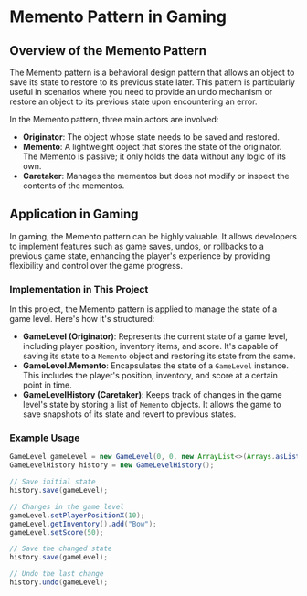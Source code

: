 # Memento Pattern in Gaming

## Overview of the Memento Pattern

The Memento pattern is a behavioral design pattern that allows an object to save its state to restore to its previous state later. This pattern is particularly useful in scenarios where you need to provide an undo mechanism or restore an object to its previous state upon encountering an error.

In the Memento pattern, three main actors are involved:

- **Originator**: The object whose state needs to be saved and restored.
- **Memento**: A lightweight object that stores the state of the originator. The Memento is passive; it only holds the data without any logic of its own.
- **Caretaker**: Manages the mementos but does not modify or inspect the contents of the mementos.

## Application in Gaming

In gaming, the Memento pattern can be highly valuable. It allows developers to implement features such as game saves, undos, or rollbacks to a previous game state, enhancing the player's experience by providing flexibility and control over the game progress.

### Implementation in This Project

In this project, the Memento pattern is applied to manage the state of a game level. Here's how it's structured:

- **GameLevel (Originator)**: Represents the current state of a game level, including player position, inventory items, and score. It's capable of saving its state to a `Memento` object and restoring its state from the same.
- **GameLevel.Memento**: Encapsulates the state of a `GameLevel` instance. This includes the player's position, inventory, and score at a certain point in time.
- **GameLevelHistory (Caretaker)**: Keeps track of changes in the game level's state by storing a list of `Memento` objects. It allows the game to save snapshots of its state and revert to previous states.

### Example Usage

```java
GameLevel gameLevel = new GameLevel(0, 0, new ArrayList<>(Arrays.asList("Sword", "Shield")), 0);
GameLevelHistory history = new GameLevelHistory();

// Save initial state
history.save(gameLevel);

// Changes in the game level
gameLevel.setPlayerPositionX(10);
gameLevel.getInventory().add("Bow");
gameLevel.setScore(50);

// Save the changed state
history.save(gameLevel);

// Undo the last change
history.undo(gameLevel);

